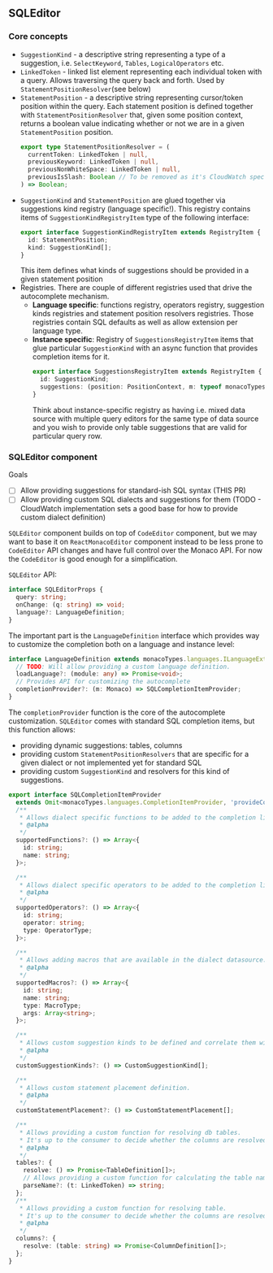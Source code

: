 ## SQLEditor

### Core concepts

- `SuggestionKind` - a descriptive string representing a type of a suggestion, i.e. `SelectKeyword`, `Tables`, `LogicalOperators` etc.
- `LinkedToken` - linked list element representing each individual token with a query. Allows traversing the query back and forth. Used by `StatementPositionResolver`(see below)
- `StatementPosition` - a descriptive string representing cursor/token position within the query. Each statement position is defined together with `StatementPositionResolver` that, given some position context, returns a boolean value indicating whether or not we are in a given `StatementPosition` position.
  ```ts
  export type StatementPositionResolver = (
    currentToken: LinkedToken | null,
    previousKeyword: LinkedToken | null,
    previousNonWhiteSpace: LinkedToken | null,
    previousIsSlash: Boolean // To be removed as it's CloudWatch specific
  ) => Boolean;
  ```
- `SuggestionKind` and `StatementPosition` are glued together via suggestions kind registry (language specific!). This registry contains items of `SuggestionKindRegistryItem` type of the following interface:
  ```ts
  export interface SuggestionKindRegistryItem extends RegistryItem {
    id: StatementPosition;
    kind: SuggestionKind[];
  }
  ```
  This item defines what kinds of suggestions should be provided in a given statement position
- Registries. There are couple of different registries used that drive the autocomplete mechanism.
  - **Language specific**: functions registry, operators registry, suggestion kinds registries and statement position resolvers registries. Those registries contain SQL defaults as well as allow extension per language type.
  - **Instance specific**: Registry of `SuggestionsRegistryItem` items that glue particular `SuggestionKind` with an async function that provides completion items for it.
    ```ts
    export interface SuggestionsRegistryItem extends RegistryItem {
      id: SuggestionKind;
      suggestions: (position: PositionContext, m: typeof monacoTypes) => Promise<CustomSuggestion[]>;
    }
    ```
    Think about instance-specific registry as having i.e. mixed data source with multiple query editors for the same type of data source and you wish to provide only table suggestions that are valid for particular query row.

### SQLEditor component

Goals

- [ ] Allow providing suggestions for standard-ish SQL syntax (THIS PR)
- [ ] Allow providing custom SQL dialects and suggestions for them (TODO - CloudWatch implementation sets a good base for how to provide custom dialect definition)

`SQLEditor` component builds on top of `CodeEditor` component, but we may want to base it on `ReactMonacoEditor` component instead to be less prone to `CodeEditor` API changes and have full control over the Monaco API. For now the `CodeEditor` is good enough for a simplification.

`SQLEditor` API:

```ts
interface SQLEditorProps {
  query: string;
  onChange: (q: string) => void;
  language?: LanguageDefinition;
}
```

The important part is the `LanguageDefinition` interface which provides way to customize the completion both on a language and instance level:

```ts
interface LanguageDefinition extends monacoTypes.languages.ILanguageExtensionPoint {
  // TODO: Will allow providing a custom language definition.
  loadLanguage?: (module: any) => Promise<void>;
  // Provides API for customizing the autocomplete
  completionProvider?: (m: Monaco) => SQLCompletionItemProvider;
}
```

The `completionProvider` function is the core of the autocomplete customization. `SQLEditor` comes with standard SQL completion items, but this function allows:

- providing dynamic suggestions: tables, columns
- providing custom `StatementPositionResolvers` that are specific for a given dialect or not implemented yet for standard SQL
- providing custom `SuggestionKind` and resolvers for this kind of suggestions.

```ts
export interface SQLCompletionItemProvider
  extends Omit<monacoTypes.languages.CompletionItemProvider, 'provideCompletionItems'> {
  /**
   * Allows dialect specific functions to be added to the completion list.
   * @alpha
   */
  supportedFunctions?: () => Array<{
    id: string;
    name: string;
  }>;

  /**
   * Allows dialect specific operators to be added to the completion list.
   * @alpha
   */
  supportedOperators?: () => Array<{
    id: string;
    operator: string;
    type: OperatorType;
  }>;

  /**
   * Allows adding macros that are available in the dialect datasource.
   * @alpha
   */
  supportedMacros?: () => Array<{
    id: string;
    name: string;
    type: MacroType;
    args: Array<string>;
  }>;

  /**
   * Allows custom suggestion kinds to be defined and correlate them with <Custom>StatementPosition.
   * @alpha
   */
  customSuggestionKinds?: () => CustomSuggestionKind[];

  /**
   * Allows custom statement placement definition.
   * @alpha
   */
  customStatementPlacement?: () => CustomStatementPlacement[];

  /**
   * Allows providing a custom function for resolving db tables.
   * It's up to the consumer to decide whether the columns are resolved via API calls or preloaded in the query editor(i.e. full db schema is preloaded).
   * @alpha
   */
  tables?: {
    resolve: () => Promise<TableDefinition[]>;
    // Allows providing a custom function for calculating the table name from the query. If not specified a default implementation is used. I.e. BigQuery requires the table name to be fully qualified name: <project>.<dataset>.<table>
    parseName?: (t: LinkedToken) => string;
  };
  /**
   * Allows providing a custom function for resolving table.
   * It's up to the consumer to decide whether the columns are resolved via API calls or preloaded in the query editor(i.e. full db schema is preloaded).
   * @alpha
   */
  columns?: {
    resolve: (table: string) => Promise<ColumnDefinition[]>;
  };
}
```

